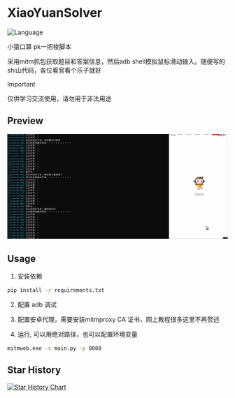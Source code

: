 # XiaoYuanSolver

![Language](https://img.shields.io/badge/language-python-blue.svg)

小猿口算 pk一把梭脚本

采用mitm抓包获取题目和答案信息，然后adb shell模拟鼠标滑动输入。随便写的shi山代码，各位看官看个乐子就好

> [!IMPORTANT]
> 仅供学习交流使用，请勿用于非法用途

## Preview

![alt](./preview.gif)

## Usage

1. 安装依赖

```bash
pip install -r requirements.txt
```

2. 配置 adb 调试

3. 配置安卓代理，需要安装mitmproxy CA 证书，网上教程很多这里不再赘述

4. 运行, 可以用绝对路径，也可以配置环境变量

```bash
mitmweb.exe -s main.py -p 8080
```

## Star History

[![Star History Chart](https://api.star-history.com/svg?repos=ph0ebus/XiaoYuanSolver&type=Date)](https://star-history.com/#ph0ebus/XiaoYuanSolver&Date)
